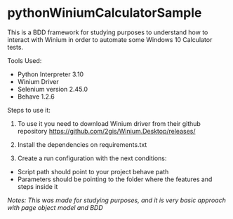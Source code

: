 # pythonWiniumCalculatorSample
This is a BDD framework for studying purposes to understand how to interact with Winium 
in order to automate some Windows 10 Calculator tests.

Tools Used:

* Python Interpreter 3.10
* Winium Driver
* Selenium version 2.45.0
* Behave 1.2.6

Steps to use it:

1. To use it you need to download Winium driver from their github repository https://github.com/2gis/Winium.Desktop/releases/

2. Install the dependencies on requirements.txt

3. Create a run configuration with the next conditions:
* Script path should point to your project behave path
* Parameters should be pointing to the folder where the features and steps inside it


*Notes: This was made for studying purposes, and it is very basic approach with page object model and BDD*
